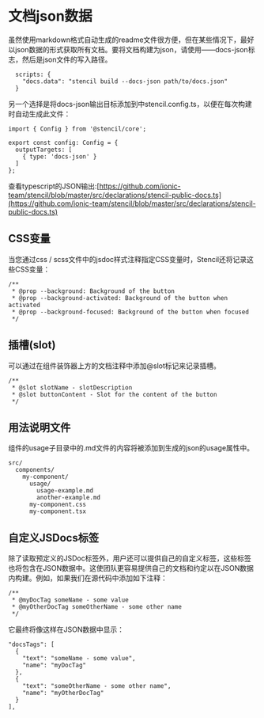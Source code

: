<!--
 * @Date: 2021-01-20 11:08:05
 * @LastEditors: dongfb
 * @LastEditTime: 2021-01-20 11:22:28
-->
# 文档json数据

虽然使用markdown格式自动生成的readme文件很方便，但在某些情况下，最好以json数据的形式获取所有文档。要将文档构建为json，请使用——docs-json标志，然后是json文件的写入路径。

```
  scripts: {
    "docs.data": "stencil build --docs-json path/to/docs.json"
  }
```

另一个选择是将docs-json输出目标添加到中stencil.config.ts，以便在每次构建时自动生成此文件：

```
import { Config } from '@stencil/core';

export const config: Config = {
  outputTargets: [
    { type: 'docs-json' }
  ]
};
```

查看typescript的JSON输出:[https://github.com/ionic-team/stencil/blob/master/src/declarations/stencil-public-docs.ts](https://github.com/ionic-team/stencil/blob/master/src/declarations/stencil-public-docs.ts)

## CSS变量

当您通过css / scss文件中的jsdoc样式注释指定CSS变量时，Stencil还将记录这些CSS变量：

```
/**
 * @prop --background: Background of the button
 * @prop --background-activated: Background of the button when activated
 * @prop --background-focused: Background of the button when focused
 */
```

## 插槽(slot)

可以通过在组件装饰器上方的文档注释中添加@slot标记来记录插槽。
```
/**
 * @slot slotName - slotDescription
 * @slot buttonContent - Slot for the content of the button
 */
```

## 用法说明文件

组件的usage子目录中的.md文件的内容将被添加到生成的json的usage属性中。

```
src/
  components/
    my-component/
      usage/
        usage-example.md
        another-example.md
      my-component.css
      my-component.tsx
```


## 自定义JSDocs标签

除了读取预定义的JSDoc标签外，用户还可以提供自己的自定义标签，这些标签也将包含在JSON数据中。这使团队更容易提供自己的文档和约定以在JSON数据内构建。例如，如果我们在源代码中添加如下注释：

```
/**
 * @myDocTag someName - some value
 * @myOtherDocTag someOtherName - some other name
 */
```
它最终将像这样在JSON数据中显示：

```
"docsTags": [
  {
    "text": "someName - some value",
    "name": "myDocTag"
  },
  {
    "text": "someOtherName - some other name",
    "name": "myOtherDocTag"
  }
],
```